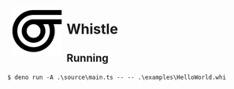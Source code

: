 <img src="logo.svg" width="100px" align="left" style="padding: 10px;" />
 
# Whistle

## Running

`$ deno run -A .\source\main.ts -- -- .\examples\HelloWorld.whi`
